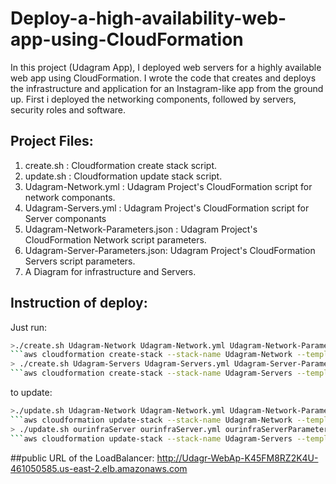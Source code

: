 # Deploy-a-high-availability-web-app-using-CloudFormation
In this project (Udagram App), I deployed web servers for a highly available web app using CloudFormation. I wrote the code that creates and deploys the infrastructure and application for an Instagram-like app from the ground up. First i deployed the networking components, followed by servers, security roles and software.
## Project Files:
1. create.sh : Cloudformation create stack script.	
2. update.sh : Cloudformation update stack script.	
3. Udagram-Network.yml : Udagram Project's CloudFormation script for network componants.
4. Udagram-Servers.yml : Udagram Project's CloudFormation script for Server componants
5. Udagram-Network-Parameters.json : Udagram Project's CloudFormation Network script parameters.
6. Udagram-Server-Parameters.json: Udagram Project's CloudFormation Servers script parameters.
7. A Diagram for infrastructure and Servers.
## Instruction of deploy:
Just run:
```bash
>./create.sh Udagram-Network Udagram-Network.yml Udagram-Network-Parameters.json
```aws cloudformation create-stack --stack-name Udagram-Network --template-body file://Udagram-Network.yml --parameters file://Udagram-Network-Parameters.json --capabilities CAPABILITY_NAMED_IAM
> ./create.sh Udagram-Servers Udagram-Servers.yml Udagram-Server-Parameters.json
```aws cloudformation create-stack --stack-name Udagram-Servers --template-body file://Udagram-Servers.yml --parameters file://Udagram-Server-Parameters.json --capabilities CAPABILITY_NAMED_IAM
```
to update:
```bash
>./update.sh Udagram-Network Udagram-Network.yml Udagram-Network-Parameters.json
```aws cloudformation update-stack --stack-name Udagram-Network --template-body file://Udagram-Network.yml --parameters file://Udagram-Network-Parameters.json --capabilities CAPABILITY_NAMED_IAM
> ./update.sh ourinfraServer ourinfraServer.yml ourinfraServerParameters.json
```aws cloudformation update-stack --stack-name Udagram-Servers --template-body file://Udagram-Servers.yml --parameters file://Udagram-Server-Parameters.json --capabilities CAPABILITY_NAMED_IAM
```
##public URL of the LoadBalancer:
http://Udagr-WebAp-K45FM8RZ2K4U-461050585.us-east-2.elb.amazonaws.com
